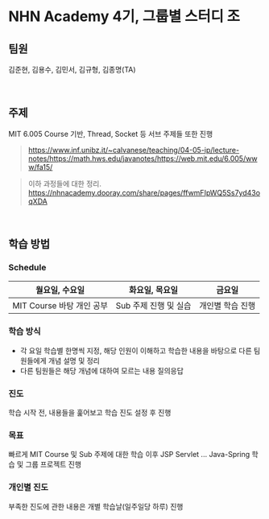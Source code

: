 # NHN Academy 4기, 그룹별 스터디 조

## 팀원

김준현, 김용수, 김민서, 김규형, 김종명(TA)

<br>

## 주제

MIT 6.005 Course 기반,
Thread, Socket 등 서브 주제들 또한 진행

> https://www.inf.unibz.it/~calvanese/teaching/04-05-ip/lecture-notes/https://math.hws.edu/javanotes/https://web.mit.edu/6.005/www/fa15/
> 

> 이하 과정들에 대한 정리. https://nhnacademy.dooray.com/share/pages/ffwmFIpWQ5Ss7yd43oqXDA
> 

<br>

## 학습 방법

### Schedule

| 월요일, 수요일 | 화요일, 목요일 | 금요일 |
| --- | --- | --- |
| MIT Course 바탕 개인 공부 | Sub 주제 진행 및 실습 | 개인별 학습 진행 |

### 학습 방식

- 각 요일 학습별 한명씩 지정, 해당 인원이 이해하고 학습한 내용을 바탕으로 다른 팀원들에게 개념 설명 및 정리
- 다른 팀원들은 해당 개념에 대하여 모르는 내용 질의응답

### 진도

학습 시작 전, 내용들을 훑어보고 학습 진도 설정 후 진행

### 목표

빠르게 MIT Course 및 Sub 주제에 대한 학습 이후 JSP Servlet ... Java-Spring 학습 및 그룹 프로젝트 진행

### 개인별 진도

부족한 진도에 관한 내용은 개별 학습날(일주일당 하루) 진행
